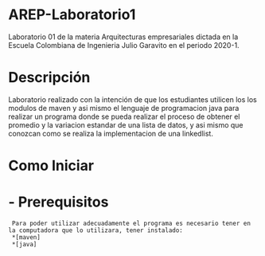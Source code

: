 # AREP-Laboratorio1

Laboratorio 01 de la materia Arquitecturas empresariales dictada en la Escuela Colombiana de Ingenieria Julio Garavito en el periodo 2020-1.

# Descripción

Laboratorio realizado con la intención de que los estudiantes utilicen los los modulos de maven y asi mismo el lenguaje de programacion java para realizar un programa donde se pueda realizar el proceso de obtener el promedio y la variacion estandar de una lista de datos, y asi mismo que conozcan como se realiza la implementacion de una linkedlist.

# Como Iniciar
 # - Prerequisitos
     Para poder utilizar adecuadamente el programa es necesario tener en la computadora que lo utilizara, tener instalado:
     *[maven]
     *[java]
     


















[maven]: <https://maven.apache.org/>
[java]: <https://www.java.com/es/download/>
